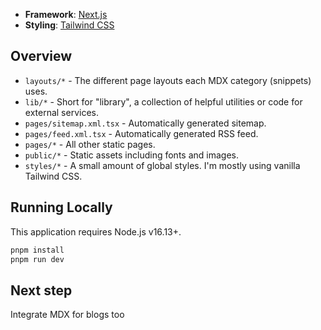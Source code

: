 - **Framework**: [Next.js](https://nextjs.org/)
- **Styling**: [Tailwind CSS](https://tailwindcss.com/)

## Overview

- `layouts/*` - The different page layouts each MDX category (snippets) uses.
- `lib/*` - Short for "library", a collection of helpful utilities or code for external services.
- `pages/sitemap.xml.tsx` - Automatically generated sitemap.
- `pages/feed.xml.tsx` - Automatically generated RSS feed.
- `pages/*` - All other static pages.
- `public/*` - Static assets including fonts and images.
- `styles/*` - A small amount of global styles. I'm mostly using vanilla Tailwind CSS.

## Running Locally

This application requires Node.js v16.13+.
```bash
pnpm install
pnpm run dev
```

## Next step
Integrate MDX for blogs too
